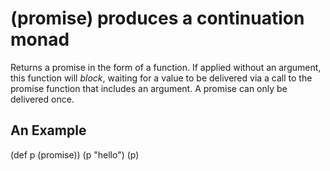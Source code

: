 # (promise) produces a continuation monad
Returns a promise in the form of a function. If applied without an
argument, this function will *block*, waiting for a value to be
delivered via a call to the promise function that includes an
argument. A promise can only be delivered once.

## An Example

  (def p (promise))
  (p "hello")
  (p)

